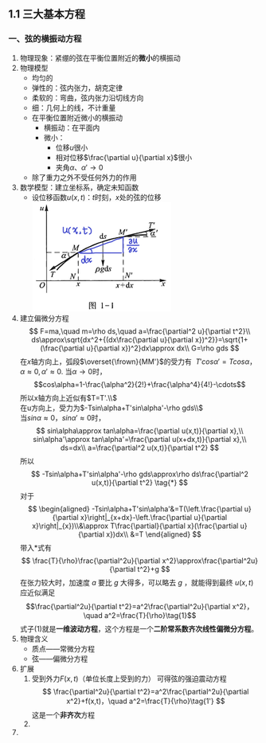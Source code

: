 ## 1.1 三大基本方程

### 一、弦的横振动方程

1. 物理现象：紧绷的弦在平衡位置附近的**微小**的横振动
2. 物理模型
   + 均匀的
   + 弹性的：弦内张力，胡克定律
   + 柔软的：弯曲，弦内张力沿切线方向
   + 细：几何上的线，不计重量
   + 在平衡位置附近微小的横振动
     + 横振动：在平面内
     + 微小：
       + 位移$u$很小
       + 相对位移$\frac{\partial u}{\partial x}$很小
       + 夹角$\alpha、\alpha'\to0$
   + 除了重力之外不受任何外力的作用
3. 数学模型：建立坐标系，确定未知函数
   + 设位移函数$u(x,t)$：$t$时刻，$x$处的弦的位移  
     <img src="./img/1-1.png"></img>
4. 建立偏微分方程
    $$
        F=ma,\quad m=\rho ds,\quad a=\frac{\partial^2 u}{\partial t^2}\\
        ds\approx\sqrt{dx^2+{(dx\frac{\partial u}{\partial x})^2}}=\sqrt{1+(\frac{\partial u}{\partial x})^2}dx\approx dx\\
        G=\rho gds
    $$
    在$x$轴方向上，弧段$\overset{\frown}{MM'}$的受力有 $\  T'cos\alpha'=Tcos\alpha，\alpha\approx0,\alpha'\approx0$. 当$\alpha\to0$时，
    $$cos\alpha=1-\frac{\alpha^2}{2!}+\frac{\alpha^4}{4!}-\cdots$$
    所以x轴方向上近似有$T=T'.\\$  
    在u方向上，受力为$-Tsin\alpha+T'sin\alpha'-\rho gds\\$  
    当$sin\alpha\approx0，sin\alpha'\approx0$时，
    $$
    sin\alpha\approx tan\alpha=\frac{\partial u(x,t)}{\partial x},\\
    sin\alpha'\approx tan\alpha'=\frac{\partial u(x+dx,t)}{\partial x},\\
    ds=dx\\
    a=\frac{\partial^2 u(x,t)}{\partial t^2}
    $$
    所以
    $$
    -Tsin\alpha+T'sin\alpha'-\rho gds\approx\rho ds\frac{\partial^2 u(x,t)}{\partial t^2}   \tag{*}
    $$
    对于
    $$
    \begin{aligned}
        -Tsin\alpha+T'sin\alpha'&=T(\left.\frac{\partial u}{\partial x}\right|_{x+dx}-\left.\frac{\partial u}{\partial x}\right|_{x})\\&\approx T\frac{\partial}{\partial x}(\frac{\partial u}{\partial x})dx\\
        &=T
    \end{aligned}
    $$
    带入*式有
    $$
    \frac{T}{\rho}\frac{\partial^2u}{\partial x^2}\approx\frac{\partial^2u}{\partial t^2}+g
    $$
    在张力较大时，加速度$\ a$ 要比 $g$ 大得多，可以略去 $g$ ，就能得到最终 $u(x,t)$ 应近似满足$$\frac{\partial^2u}{\partial t^2}=a^2\frac{\partial^2u}{\partial x^2}，\quad a^2=\frac{T}{\rho}\tag{1}$$
    式子(1)就是**一维波动方程**，这个方程是一个**二阶常系数齐次线性偏微分方程**。
5. 物理含义
   + 质点——常微分方程
   + 弦——偏微分方程
6. 扩展
    1. 受到外力$F(x,t)$（单位长度上受到的力）
       可得弦的强迫震动方程
       $$
       \frac{\partial^2u}{\partial t^2}=a^2\frac{\partial^2u}{\partial x^2}+f(x,t)，\quad a^2=\frac{T}{\rho}\tag{1'}
       $$
       这是一个**非齐次**方程
    2. 
7. 